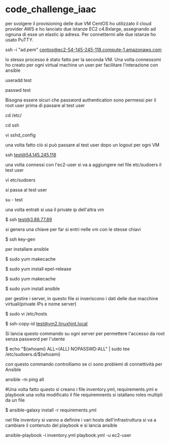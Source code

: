 # code_challenge_iaac
per svolgere il provisioning delle due VM CentOS ho utilizzato il cloud provider AWS e ho lanciato due istanze EC2 c4.8xlarge, assegnando ad ognuna di esse un elastic ip adress. Per connettermi alle due istanze ho usato PuTTY.

ssh -i "ad.pem" centos@ec2-54-145-245-118.compute-1.amazonaws.com

lo stesso processo è stato fatto per la seconda VM.
Una volta connessomi ho creato per ogni virtual machine un user per facilitare l'interazione con ansible

useradd test

passwd test

Bisogna essere sicuri che password authentication sono permessi per il root user prima di passare al test user

cd /etc/

cd ssh

vi sshd_config

una volta fatto ciò si può passare al test user dopo un logout per ogni VM

ssh test@54.145.245.118

una volta connessi con l'ec2-user si va a aggiungere nel file etc/sudoers il test user

vi etc/sudoers

si passa al test user

su - test

una volta entrati si usa il private ip dell'altra vm

$ ssh test@3.88.77.89

si genera una chiave per far si entri nelle vm con le stesse chiavi

$ ssh key-gen

per installare ansible

$ sudo yum makecache

$ sudo yum install epel-release

$ sudo yum makecache

$ sudo yum install ansible

per gestire i server, in questo file si inseriscono i dati delle due macchine virtuali(private IPs e nome server)

$ sudo vi /etc/hosts

$ ssh-copy-id test@vm2.linuxhint.local

Si lancia questo commando su ogni server per permettere l'accesso da root senza password per l'utente

$ echo "$(whoami) ALL=(ALL) NOPASSWD:ALL" | sudo tee /etc/sudoers.d/$(whoami)

con questo commando controlliamo se ci sono problemi di connettività per Ansible

ansible -m ping all

#Una volta fatto questo si creano i file inventory.yml, requirements.yml e playbook
una volta modificato il file requiremnents si istallano roles multipli da un file

$ ansible-galaxy install -r requirements.yml

nel file inventory si vanno a definire i vari hosts dell'infrastruttura
si va a cambiare il contenuto del playbook e si lancia ansible

ansible-playbook -i inventory.yml playbook.yml -u ec2-user
